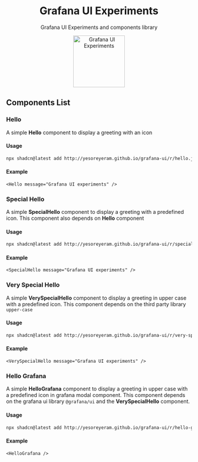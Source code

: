 <!-- markdownlint-configure-file {
  "MD024": false,
  "MD033": false
} -->

<h1 align="center">
  Grafana UI Experiments
</h1>

<p align="center">Grafana UI Experiments and components library</p>

<p align="center">
      <img src="https://grafana.com/media/docs/grafana-cloud/infrastructure/grafanalogo.svg" alt="Grafana UI Experiments" width="140">
</p>

## Components List

### Hello

A simple **Hello** component to display a greeting with an icon

#### Usage

```sh
npx shadcn@latest add http://yesoreyeram.github.io/grafana-ui/r/hello.json
```

#### Example

```tsx
<Hello message="Grafana UI experiments" />
```

### Special Hello

A simple **SpecialHello** component to display a greeting with a predefined icon. This component also depends on **Hello** component

#### Usage

```sh
npx shadcn@latest add http://yesoreyeram.github.io/grafana-ui/r/special-hello.json
```

#### Example

```tsx
<SpecialHello message="Grafana UI experiments" />
```

### Very Special Hello

A simple **VerySpecialHello** component to display a greeting in upper case with a predefined icon. This component depends on the third party library `upper-case`

#### Usage

```sh
npx shadcn@latest add http://yesoreyeram.github.io/grafana-ui/r/very-special-hello.json
```

#### Example

```tsx
<VerySpecialHello message="Grafana UI experiments" />
```

### Hello Grafana

A simple **HelloGrafana** component to display a greeting in upper case with a predefined icon in grafana modal component. This component depends on the grafana ui library `@grafana/ui` and the **VerySpecialHello** component.

#### Usage

```sh
npx shadcn@latest add http://yesoreyeram.github.io/grafana-ui/r/hello-grafana.json
```

#### Example

```tsx
<HelloGrafana />
```
